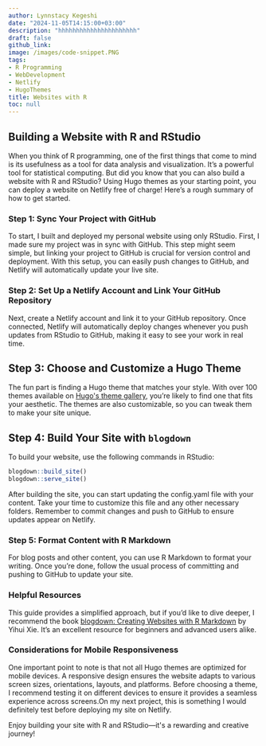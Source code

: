 ```yaml
---
author: Lynnstacy Kegeshi
date: "2024-11-05T14:15:00+03:00"
description: "hhhhhhhhhhhhhhhhhhhhhh"
draft: false
github_link: 
image: /images/code-snippet.PNG
tags:
- R Programming
- WebDevelopment
- Netlify
- HugoThemes
title: Websites with R
toc: null
---
```



## Building a Website with R and RStudio

When you think of R programming, one of the first things that come to mind is its usefulness as a tool for data analysis and visualization. It’s a powerful tool for statistical computing. But did you know that you can also build a website with R and RStudio? Using Hugo themes as your starting point, you can deploy a website on Netlify free of charge! Here’s a rough summary of how to get started.

### Step 1: Sync Your Project with GitHub

To start, I built and deployed my personal website using only RStudio. First, I made sure my project was in sync with GitHub. This step might seem simple, but linking your project to GitHub is crucial for version control and deployment. With this setup, you can easily push changes to GitHub, and Netlify will automatically update your live site.

### Step 2: Set Up a Netlify Account and Link Your GitHub Repository

Next, create a Netlify account and link it to your GitHub repository. Once connected, Netlify will automatically deploy changes whenever you push updates from RStudio to GitHub, making it easy to see your work in real time.

## Step 3: Choose and Customize a Hugo Theme

The fun part is finding a Hugo theme that matches your style. With over 100 themes available on [Hugo's theme gallery](https://themes.gohugo.io/), you’re likely to find one that fits your aesthetic. The themes are also customizable, so you can tweak them to make your site unique.

## Step 4: Build Your Site with `blogdown`

To build your website, use the following commands in RStudio:

```r
blogdown::build_site()
blogdown::serve_site()
```

After building the site, you can start updating the config.yaml file with your content. Take your time to customize this file and any other necessary folders. Remember to commit changes and push to GitHub to ensure updates appear on Netlify.

### Step 5: Format Content with R Markdown

For blog posts and other content, you can use R Markdown to format your writing. Once you’re done, follow the usual process of committing and pushing to GitHub to update your site.

### Helpful Resources

This guide provides a simplified approach, but if you’d like to dive deeper, I recommend the book [blogdown: Creating Websites with R Markdown](https://bookdown.org/yihui/blogdown/)
by Yihui Xie. It’s an excellent resource for beginners and advanced users alike.

### Considerations for Mobile Responsiveness
One important point to note is that not all Hugo themes are optimized for mobile devices. A responsive design ensures the website adapts to various screen sizes, orientations, layouts, and platforms. Before choosing a theme, I recommend testing it on different devices to ensure it provides a seamless experience across screens.On my next project, this is something I would definitely test before deploying my site on Netlify.

Enjoy building your site with R and RStudio—it's a rewarding and creative journey!